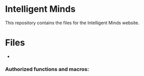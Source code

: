 # Intelligent Minds

This repository contains the files for the Intelligent Minds website.

# Files
- 

### Authorized functions and macros:
